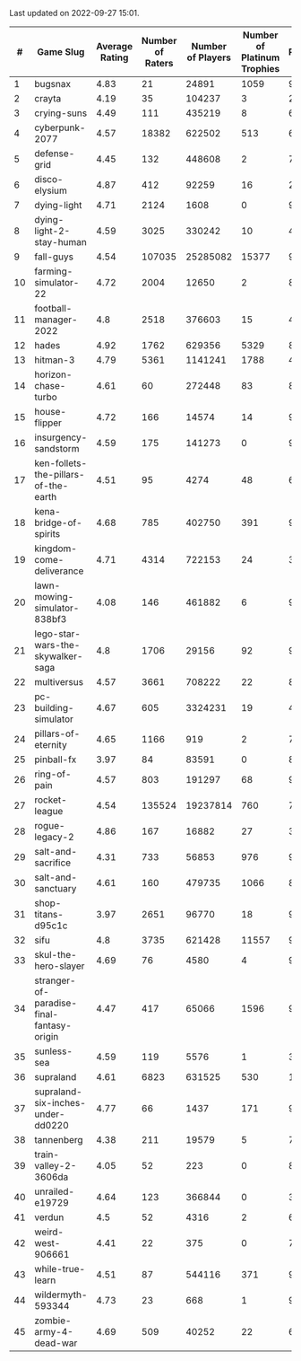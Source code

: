 Last updated on 2022-09-27 15:01.


|#|Game Slug|Average Rating|Number of Raters|Number of Players|Number of Platinum Trophies|Max Rarity (%)|
|---|---|---|---|---|---|---|
|1|bugsnax|4.83|21|24891|1059|97|
|2|crayta|4.19|35|104237|3|22|
|3|crying-suns|4.49|111|435219|8|65|
|4|cyberpunk-2077|4.57|18382|622502|513|60|
|5|defense-grid|4.45|132|448608|2|79|
|6|disco-elysium|4.87|412|92259|16|28|
|7|dying-light|4.71|2124|1608|0|98|
|8|dying-light-2-stay-human|4.59|3025|330242|10|48|
|9|fall-guys|4.54|107035|25285082|15377|90|
|10|farming-simulator-22|4.72|2004|12650|2|86|
|11|football-manager-2022|4.8|2518|376603|15|47|
|12|hades|4.92|1762|629356|5329|89|
|13|hitman-3|4.79|5361|1141241|1788|48|
|14|horizon-chase-turbo|4.61|60|272448|83|83|
|15|house-flipper|4.72|166|14574|14|93|
|16|insurgency-sandstorm|4.59|175|141273|0|9|
|17|ken-follets-the-pillars-of-the-earth|4.51|95|4274|48|60|
|18|kena-bridge-of-spirits|4.68|785|402750|391|94|
|19|kingdom-come-deliverance|4.71|4314|722153|24|30|
|20|lawn-mowing-simulator-838bf3|4.08|146|461882|6|92|
|21|lego-star-wars-the-skywalker-saga|4.8|1706|29156|92|98|
|22|multiversus|4.57|3661|708222|22|82|
|23|pc-building-simulator|4.67|605|3324231|19|47|
|24|pillars-of-eternity|4.65|1166|919|2|79|
|25|pinball-fx|3.97|84|83591|0|86|
|26|ring-of-pain|4.57|803|191297|68|97|
|27|rocket-league|4.54|135524|19237814|760|74|
|28|rogue-legacy-2|4.86|167|16882|27|36|
|29|salt-and-sacrifice|4.31|733|56853|976|91|
|30|salt-and-sanctuary|4.61|160|479735|1066|83|
|31|shop-titans-d95c1c|3.97|2651|96770|18|98|
|32|sifu|4.8|3735|621428|11557|96|
|33|skul-the-hero-slayer|4.69|76|4580|4|96|
|34|stranger-of-paradise-final-fantasy-origin|4.47|417|65066|1596|98|
|35|sunless-sea|4.59|119|5576|1|38|
|36|supraland|4.61|6823|631525|530|100|
|37|supraland-six-inches-under-dd0220|4.77|66|1437|171|99|
|38|tannenberg|4.38|211|19579|5|73|
|39|train-valley-2-3606da|4.05|52|223|0|89|
|40|unrailed-e19729|4.64|123|366844|0|39|
|41|verdun|4.5|52|4316|2|62|
|42|weird-west-906661|4.41|22|375|0|73|
|43|while-true-learn|4.51|87|544116|371|93|
|44|wildermyth-593344|4.73|23|668|1|91|
|45|zombie-army-4-dead-war|4.69|509|40252|22|66|
